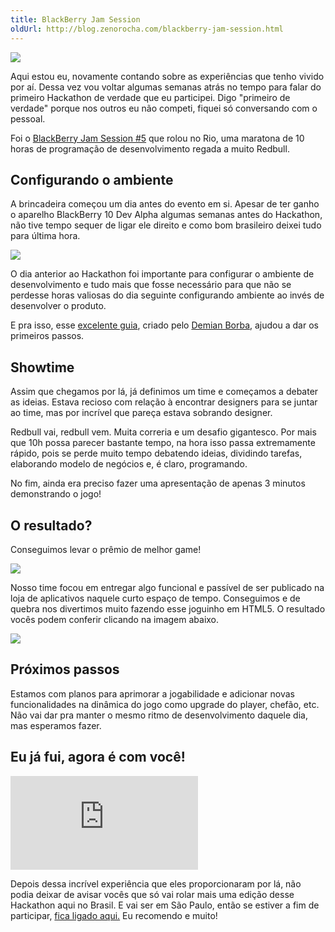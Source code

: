 ```yaml
---
title: BlackBerry Jam Session
oldUrl: http://blog.zenorocha.com/blackberry-jam-session.html
---
```


<p><img src="/assets/img/posts/bb-jamsession.jpg"/></p>

<p>Aqui estou eu, novamente contando sobre as experiências que tenho vivido por aí. Dessa vez vou voltar algumas semanas atrás no tempo para falar do primeiro Hackathon de verdade que eu participei. Digo "primeiro de verdade" porque nos outros eu não competi, fiquei só conversando com o pessoal.</p>

<p>Foi o <a href="http://blackberryjamsessions.com/2012/10/04/rio-de-janeiro-brazil/?lang=pt">BlackBerry Jam Session #5</a> que rolou no Rio, uma maratona de 10 horas de programação de desenvolvimento regada a muito Redbull.</p>

<!-- more -->

<h2>Configurando o ambiente</h2>

<p>A brincadeira começou um dia antes do evento em si. Apesar de ter ganho o aparelho BlackBerry 10 Dev Alpha algumas semanas antes do Hackathon, não tive tempo sequer de ligar ele direito e como bom brasileiro deixei tudo para última hora.</p>

<p><img src="/assets/img/posts/bb-devalpha.jpg"/></p>

<p>O dia anterior ao Hackathon foi importante para configurar o ambiente de desenvolvimento e tudo mais que fosse necessário para que não se perdesse horas valiosas do dia seguinte configurando ambiente ao invés de desenvolver o produto.</p>

<p>E pra isso, esse <a href="http://blackberryjamsessions.com/blackberryjamsessions/getting-ready-for-the-hackathon/?lang=pt">excelente guia</a>, criado pelo <a href="http://dborba.com/">Demian Borba</a>, ajudou a dar os primeiros passos.</p>

<h2>Showtime</h2>

<p>Assim que chegamos por lá, já definimos um time e começamos a debater as ideias. Estava recioso com relação à encontrar designers para se juntar ao time, mas por incrível que pareça estava sobrando designer.</p>

<p>Redbull vai, redbull vem. Muita correria e um desafio gigantesco. Por mais que 10h possa parecer bastante tempo, na hora isso passa extremamente rápido, pois se perde muito tempo debatendo ideias, dividindo tarefas, elaborando modelo de negócios e, é claro, programando.</p>

<p>No fim, ainda era preciso fazer uma apresentação de apenas 3 minutos demonstrando o jogo!</p>

<h2>O resultado?</h2>

<p>Conseguimos levar o prêmio de melhor game!</p>

<p><img src="/assets/img/posts/bb-time.jpg"/></p>

<p>Nosso time focou em entregar algo funcional e passível de ser publicado na loja de aplicativos naquele curto espaço de tempo. Conseguimos e de quebra nos divertimos muito fazendo esse joguinho em HTML5. O resultado vocês podem conferir clicando na imagem abaixo.</p>

<p><a href="http://html5-pro.com/black-wings/"><img src="/assets/img/posts/bb-wings.jpg"/></a></p>

<p></p>

<h2>Próximos passos</h2>

<p>Estamos com planos para aprimorar a jogabilidade e adicionar novas funcionalidades na dinâmica do jogo como upgrade do player, chefão, etc. Não vai dar pra manter o mesmo ritmo de desenvolvimento daquele dia, mas esperamos fazer.</p>

<h2>Eu já fui, agora é com você!</h2>

<div class="video-wrap">
  <iframe src="http://www.youtube.com/embed/s41ypMtOz5I" frameborder="0" allowfullscreen="true">
  </iframe>
</div>

<p>Depois dessa incrível experiência que eles proporcionaram por lá, não podia deixar de avisar vocês que só vai rolar mais uma edição desse Hackathon aqui no Brasil. E vai ser em São Paulo, então se estiver a fim de participar, <a href="http://blackberryjamsessions.com/registre-se/?lang=pt">fica ligado aqui.</a> Eu recomendo e muito!</p>



